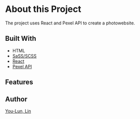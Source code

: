 # About this Project

The project uses React and Pexel API to create a photowebsite.

## Built With

- HTML
- [SaSS/SCSS](https://sass-lang.com/ "SaSS official website")
- [React](https://reactjs.org/ "React official website")
- [Pexel API](https://www.pexels.com/ "Pexel official website")

## Features

## Author

[You-Lun, Lin](https://urlun0404.netlify.app/index.html)
